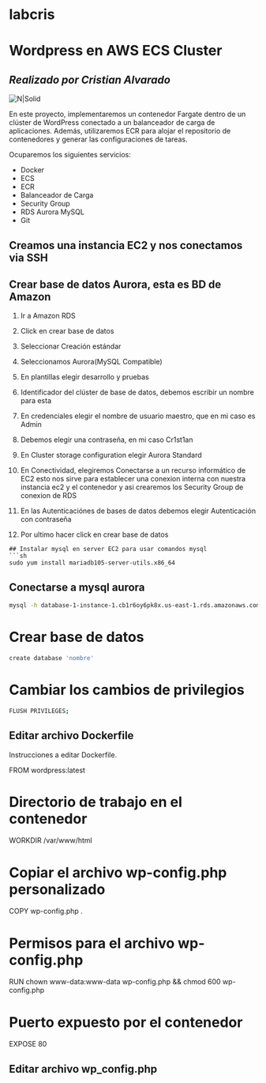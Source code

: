 # labcris
# Wordpress en AWS ECS Cluster
## _Realizado por Cristian Alvarado_

![N|Solid](https://upload.wikimedia.org/wikipedia/commons/thumb/a/aa/Logo_DuocUC.svg/711px-Logo_DuocUC.svg.png)


En este proyecto, implementaremos un contenedor Fargate dentro de un clúster de WordPress conectado a un balanceador de carga de aplicaciones. Además, utilizaremos ECR para alojar el repositorio de contenedores y generar las configuraciones de tareas. 

Ocuparemos los siguientes servicios:
- Docker
- ECS
- ECR
- Balanceador de Carga
- Security Group
- RDS Aurora MySQL
- Git

## Creamos una instancia EC2 y nos conectamos via SSH

## Crear base de datos Aurora, esta es BD de Amazon

1. Ir a Amazon RDS

2. Click en crear base de datos

3. Seleccionar Creación estándar

4. Seleccionamos Aurora(MySQL Compatible)

5. En plantillas elegir desarrollo y pruebas

6. Identificador del clúster de base de datos, debemos escribir un nombre para esta

7. En credenciales elegir el nombre de usuario maestro, que en mi caso es Admin

8. Debemos elegir una contraseña, en mi caso Cr1st1an

9. En Cluster storage configuration elegir Aurora Standard

10. En Conectividad, elegiremos Conectarse a un recurso informático de EC2 esto nos sirve para establecer una conexion interna con nuestra instancia ec2 y el contenedor y asi crearemos los Security Group de conexion de RDS

11. En las Autenticaciónes de bases de datos debemos elegir Autenticación con contraseña

12. Por ultimo hacer click en crear base de datos

```
## Instalar mysql en server EC2 para usar comandos mysql
```sh
sudo yum install mariadb105-server-utils.x86_64
```
## Conectarse a mysql aurora
```sh
mysql -h database-1-instance-1.cb1r6oy6pk8x.us-east-1.rds.amazonaws.com  -P 3306 -u admin -p Cr1st1an
```
# Crear base de datos
```sh
create database 'nombre'
```
# Cambiar los cambios de privilegios
```sh
FLUSH PRIVILEGES;
```

## Editar archivo Dockerfile
Instrucciones a editar Dockerfile.

FROM wordpress:latest

# Directorio de trabajo en el contenedor
WORKDIR /var/www/html

# Copiar el archivo wp-config.php personalizado
COPY wp-config.php .

# Permisos para el archivo wp-config.php
RUN chown www-data:www-data wp-config.php && chmod 600 wp-config.php

# Puerto expuesto por el contenedor
EXPOSE 80


## Editar archivo wp_config.php 

<?php
/** Configuración de la base de datos de WordPress */
define('DB_NAME', 'cristian');
define('DB_USER', 'admin');
define('DB_PASSWORD', 'Cr1st1an');
define('DB_HOST', 'databasecris-instance-1.cb1r6oy6pk8x.us-east-1.rds.amazonaws.com');
define('DB_CHARSET', 'utf8mb4');
define('DB_COLLATE', '');

/** Claves únicas de autenticación y sal */
define('AUTH_KEY',         'Cr1st1an');
define('SECURE_AUTH_KEY',  'Cr1st1an');
define('LOGGED_IN_KEY',    'Cr1st1an');
define('NONCE_KEY',        'Cr1st1an');
define('AUTH_SALT',        'Cr1st1an');
define('SECURE_AUTH_SALT', 'Cr1st1an');
define('LOGGED_IN_SALT',   'Cr1st1an');
define('NONCE_SALT',       'Cr1st1an');

/** Prefijo de la tabla de la base de datos */
$table_prefix = 'wp_';

/** Dirección URL de WordPress */
/** Dirección URL de WordPress */
define('WP_SITEURL', 'http://' . $_SERVER['HTTP_HOST']);
define('WP_HOME', 'http://' . $_SERVER['HTTP_HOST']);


/** Activar el modo de depuración (desactivar en producción) */
define('WP_DEBUG', false);

/** Configuración del límite de memoria */
define('WP_MEMORY_LIMIT', '256M');

/** Configuración del límite de tiempo de ejecución */
set_time_limit(300);

/** Habilitar la edición de temas y plugins desde el panel de administración */
define('DISALLOW_FILE_EDIT', false);

/** Deshabilitar las actualizaciones automáticas */
define('AUTOMATIC_UPDATER_DISABLED', true);

/** Salvar las revisiones de las entradas de forma ilimitada */
define('WP_POST_REVISIONS', false);

/** Activar el almacenamiento en caché de objetos de WordPress */
define('WP_CACHE', true);

/** Deshabilitar la edición de archivos a través del editor de temas y plugins */
define('DISALLOW_FILE_MODS', true);

/** Configuración de seguridad adicional */
define('FORCE_SSL_ADMIN', true);
define('COOKIE_SECURE', true);
define('DISALLOW_UNFILTERED_HTML', true);
define('DISABLE_WP_CRON', true);

/** Configuración de la zona horaria */
define('WP_TIMEZONE', 'America/Los_Angeles');

/** Configuración de idioma */
define('WPLANG', '');

/** ¡Eso es todo, deja de editar! ¡Feliz blogging! */

/** ¡Eso es todo, deja de editar! ¡Feliz blogging! */

/** Ruta absoluta al directorio de WordPress */
if (!defined('ABSPATH')) {
    define('ABSPATH', dirname(_FILE_) . '/');
}

/** Configuración de WordPress en variables globales y requerir archivos */
require_once(ABSPATH . 'wp-settings.php');

## Nos dirigimos a ECS para crear una definición de tarea para luego crear el cluster con esa imagen de nuestro repo

1. Crear una nueva definición de tarea
2. Familia de definición de tareas Especifique un nombre de familia de definición de tarea único.
3. Nombre y la uri que se copia del repo que creamos
4. Mapeos de puertos es el puerto 80 HTTP
5. click en Siguiente
6. Entorno de la aplicación Elegimos AWS FARGATE 
7. Sistema operativo/arquitectura Linux
8. Tamaño de la tarea 2 vCPU y 4 GB de memoria
9. Rol de tarea elegimos un rol con permisos en el caso mio como es labrole
10. Rol de ejecución de tareas labrole
11. Almacenamiento efímero 30 GB
12. Creamos
# Crear Cluster
1. Nombre del clúster
2. Redes elegimos todas
3. Creamos
# Crear Servicio
1. Opciones informáticas Estrategia de proveedor de capacidad
2. Configuración de implementación Servicio
3. Familia elegimos nuestra tarea y la version
4. Nombre del servicio
5. Tipo de servicio Réplica Tareas deseadas 1
6. Redes Subredes todas 
7.  Grupo de seguridad launch-wizard-1, task-sg, rds-ec2-1, ec2-rds-1
8.  Balanceo de carga
9.  Balanceador de carga de aplicaciones 
10.  Crear un nuevo balanceador de carga
11.  Nombre del balanceador de carga
12.  Crear nuevo agente de escucha puerto 80 http
13.  Grupo de destino Crear nuevo grupo de destino elegir el nombre 
14.  Crear servicio

Cuando se inicie el balanceador de carga debemos cambiar su security group por el de ALB-SG que tiene la regla de trafico

# Verificar el correcto funcionamiento debemos esperar a que se termine el cloudformation y copiar el dns de nuestro load balancer para probar el sitio wordpress

ingresamos el dns copiado con el siguiente formato

http://balanceador-201524708.us-east-1.elb.amazonaws.com/
```
### Ahora podemos ver la pagina en Wordpress
